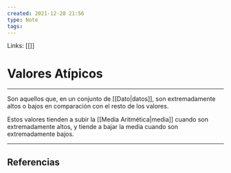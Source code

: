 ```yaml
---
created: 2021-12-28 21:56
type: Note
tags:
---
```


Links: [[]]

# Valores Atípicos
---

Son aquellos que, en un conjunto de [[Dato|datos]], son extremadamente altos o bajos en comparación con el resto de los valores.

Estos valores tienden a subir la [[Media Aritmética|media]] cuando son extremadamente altos, y tiende a bajar la media cuando son extremadamente bajos.

---

## Referencias
